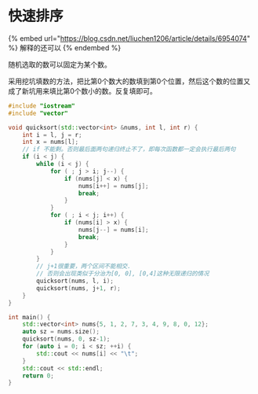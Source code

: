 # 快速排序

{% embed url="https://blog.csdn.net/liuchen1206/article/details/6954074" %}
解释的还可以
{% endembed %}

随机选取的数可以固定为某个数。

采用挖坑填数的方法，把比第0个数大的数填到第0个位置，然后这个数的位置又成了新坑用来填比第0个数小的数。反复填即可。

```cpp
#include "iostream"
#include "vector"

void quicksort(std::vector<int> &nums, int l, int r) {
    int i = l, j = r;
    int x = nums[l];
    // if 不能剩。否则最后面两句递归终止不了，即每次函数都一定会执行最后两句
    if (i < j) {
        while (i < j) {
            for ( ; j > i; j--) {
                if (nums[j] < x) {
                    nums[i++] = nums[j];
                    break;
                }
            }
            for ( ; i < j; i++) {
                if (nums[i] > x) {
                    nums[j--] = nums[i];
                    break;
                }
            }
        }
        // j+1很重要，两个区间不能相交.
        // 否则会出现类似于分治为[0, 0], [0,4]这种无限递归的情况
        quicksort(nums, l, i);
        quicksort(nums, j+1, r);
    }
}

int main() {
    std::vector<int> nums{5, 1, 2, 7, 3, 4, 9, 8, 0, 12};
    auto sz = nums.size();
    quicksort(nums, 0, sz-1);
    for (auto i = 0; i < sz; ++i) {
        std::cout << nums[i] << "\t";
    }
    std::cout << std::endl;
    return 0;
}
```
